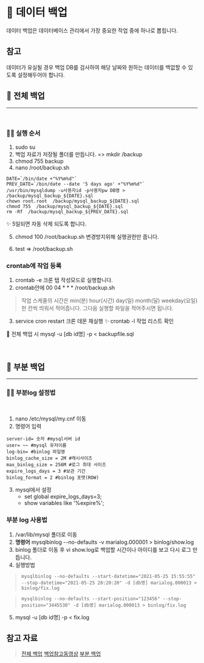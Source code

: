 # 📖 데이터 백업

데이터 백업은 데이터베이스 관리에서 가장 중요한 작업 중에 하나로 뽑힙니다.

## 참고
데이터가 유실될 경우 백업 DB를 검사하여 해당 날짜와 원하는 데이터를 백없할 수 있도록 설정해두어야 합니다.


## 📄 전체 백업
-------
<br>

### 🐱‍🏍 실행 순서

1. sudo su
2. 백업 자료가 저장될 폴더를 만듭니다. => mkdir /backup
3. chmod 755 backup
4. nano /root/backup.sh
```
DATE=`/bin/date +"%Y%m%d"` 
PREV_DATE=`/bin/date --date '5 days ago' +"%Y%m%d"`
/usr/bin/mysqldump -u사용자id -p사용자pw DB명 > /backup/mysql_backup_${DATE}.sql
chown root.root  /backup/mysql_backup_${DATE}.sql
chmod 755  /backup/mysql_backup_${DATE}.sql
rm -Rf  /backup/mysql_backup_${PREV_DATE}.sql
```
✨ 5일되면 자동 삭제 되도록 합니다.

5. chmod 100 /root/backup.sh  변경방지위해 실행권한만 줍니다.

6. test => /root/backup.sh

### crontab에 작업 등록
1. crontab -e  크론 탭 작성모드로 실행합니다.
2. crontab안에 00 04 * * * /root/backup.sh
> 작업 스케줄의 시간은 min(분) hour(시간) day(일) month(달) weekday(요일) 한 칸씩 띄워서 적어줍니다. 그다음 실행할 파일을 적어주시면 됩니다.
     
3. service cron restart 크론 데몬 재실행
✨ crontab -l 작업 리스트 확인 


💫 전체 백업 시 mysql -u  [db id명] -p < backupfile.sql

<br>


## 📄 부분 백업
---------
### 🐱‍🏍 부분log 설정법
<br>

1. nano /etc/mysql/my.cnf 이동
2. 명령어 입력
```
server-id= 숫자 #mysql서버 id
user= ~~ #mysql 유저이름
log-bin= #binlog 파일명
binlog_cache_size = 2M #캐시사이즈
max_binlog_size = 256M #로그 최대 사이즈
expire_logs_days = 3 #보관 기간
binlog_format = 2 #binlog 포맷(ROW)
```
3. mysql에서 설정
    - set global expire_logs_days=3;
    - show variables like '%expire%';

### 부분 log  사용법
1. /var/lib/mysql 폴더로 이동
2. **명령어** mysqlbinlog --no-defaults -v marialog.000001 > binlog/show.log
3. binlog 폴더로 이동 후 vi show.log로 백업할 시간이나 아이디를 보고 다시 로그 만듭니다.
4. 실행방법

> ``mysqlbinlog --no-defaults --start-datetime="2021-05-25 15:55:55" --stop-datetime="2021-05-25 20:20:20" -d [db명] marialog.000013 > binlog/fix.log`` 
 
> ``mysqlbinlog --no-defaults --start-position="123456" --stop-position="3445530" -d [db명] marialog.000013 > binlog/fix.log``

5. mysql -u [db id명] -p < fix.log





## 참고 자료
> [전체 백업](https://code-aid.tistory.com/7)
> [백업참고동영상](https://www.youtube.com/watch?v=7_cilpkXfAA&t=778s)
> [부분 백업](https://93it-security-service.tistory.com/38)